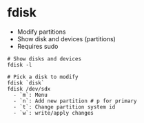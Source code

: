 # fdisk

- Modify partitions
- Show disk and devices (partitions)
- Requires sudo

```shell
# Show disks and devices
fdisk -l

# Pick a disk to modify
fdisk `disk`
fdisk /dev/sdx
  - `m`: Menu
  - `n`: Add new partition # p for primary
  - `t`: Change partition system id
  - `w`: write/apply changes
```
